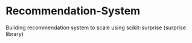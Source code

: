 # Recommendation-System
Building recommendation system to scale using scikit-surprise (surprise library)
